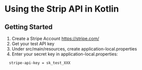 # Using the Strip API in Kotlin

## Getting Started
1. Create a Stripe Account https://stripe.com/
2. Get your test API key
3. Under src/main/resources, create application-local.properties
4. Enter your secret key in application-local.properties:

```
  stripe-api-key = sk_test_XXX
```
  
